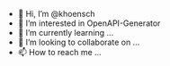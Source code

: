 - 👋 Hi, I’m @khoensch
- 👀 I’m interested in OpenAPI-Generator
- 🌱 I’m currently learning ...
- 💞️ I’m looking to collaborate on ...
- 📫 How to reach me ...

<!---
khoensch/khoensch is a ✨ special ✨ repository because its `README.md` (this file) appears on your GitHub profile.
You can click the Preview link to take a look at your changes.
--->
